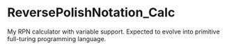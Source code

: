 # ReversePolishNotation_Calc
My RPN calculator with variable support. Expected to evolve into primitive full-turing programming language.

